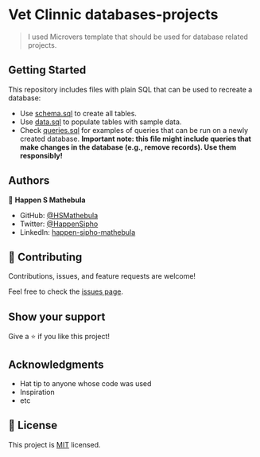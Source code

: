 # Vet Clinnic databases-projects

> I used Microvers template that should be used for database related projects.

## Getting Started

This repository includes files with plain SQL that can be used to recreate a database:

- Use [schema.sql](./schema.sql) to create all tables.
- Use [data.sql](./data.sql) to populate tables with sample data.
- Check [queries.sql](./queries.sql) for examples of queries that can be run on a newly created database. **Important note: this file might include queries that make changes in the database (e.g., remove records). Use them responsibly!**


## Authors

👤 **Happen S Mathebula**

- GitHub: [@HSMathebula](https://hsmathebula.github.io/Happen_S_Mathebula/)
- Twitter: [@HappenSipho](https://twitter.com/HappenSipho)
- LinkedIn: [happen-sipho-mathebula](www.linkedin.com/in/happen-sipho-mathebula)

## 🤝 Contributing

Contributions, issues, and feature requests are welcome!

Feel free to check the [issues page](../../issues/).

## Show your support

Give a ⭐️ if you like this project!

## Acknowledgments

- Hat tip to anyone whose code was used
- Inspiration
- etc

## 📝 License

This project is [MIT](./MIT.md) licensed.

